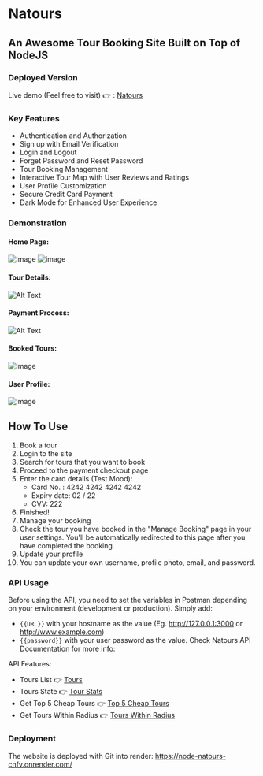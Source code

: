 # Natours

## An Awesome Tour Booking Site Built on Top of NodeJS

### Deployed Version

Live demo (Feel free to visit) 👉 : [Natours](https://node-natours-cnfv.onrender.com/)

### Key Features

- Authentication and Authorization
- Sign up with Email Verification
- Login and Logout
- Forget Password and Reset Password
- Tour Booking Management
- Interactive Tour Map with User Reviews and Ratings
- User Profile Customization
- Secure Credit Card Payment
- Dark Mode for Enhanced User Experience

### Demonstration

#### Home Page:

![image](https://github.com/Ahmedhossamdev/Natours/assets/99441866/758823b1-d1a4-4e66-9a69-fd77d0abe10e)
![image](https://github.com/Ahmedhossamdev/Natours/assets/99441866/b633488b-892b-4cb6-95d0-35d5ceebfdfb)

#### Tour Details:

![Alt Text](https://media.giphy.com/media/WvDmEEE3AWihilAgze/giphy.gif)

#### Payment Process:

![Alt Text](https://media.giphy.com/media/v1.Y2lkPTc5MGI3NjExNmR6MGJsb3FxMms4emw5NjI2d3k4cmtmenVqZGczMTY3eXMyaWlyayZlcD12MV9pbnRlcm5hbF9naWZfYnlfaWQmY3Q9Zw/IlkchDlYu2ToQA0R8r/giphy.gif)

#### Booked Tours:

![image](https://github.com/Ahmedhossamdev/Natours/assets/99441866/4a5b3780-c716-46bf-9df6-c9d522c81f5c)

#### User Profile:

![image](https://github.com/Ahmedhossamdev/Natours/assets/99441866/9f5a1baa-c3fd-4e27-9250-6f51313e553c)

## How To Use

1. Book a tour
2. Login to the site
3. Search for tours that you want to book
4. Proceed to the payment checkout page
5. Enter the card details (Test Mood):
   - Card No. : 4242 4242 4242 4242
   - Expiry date: 02 / 22
   - CVV: 222
6. Finished!
7. Manage your booking
8. Check the tour you have booked in the "Manage Booking" page in your user settings. You'll be automatically redirected to this page after you have completed the booking.
9. Update your profile
10. You can update your own username, profile photo, email, and password.

### API Usage

Before using the API, you need to set the variables in Postman depending on your environment (development or production). Simply add:

- `{{URL}}` with your hostname as the value (Eg. http://127.0.0.1:3000 or http://www.example.com)
- `{{password}}` with your user password as the value.
  Check Natours API Documentation for more info:

API Features:

- Tours List 👉 [Tours](https://node-natours-cnfv.onrender.com/api/v1/tours)
- Tours State 👉 [Tour Stats](https://node-natours-cnfv.onrender.com/api/v1/tours/tour-stats)
- Get Top 5 Cheap Tours 👉 [Top 5 Cheap Tours](https://node-natours-cnfv.onrender.com/api/v1/tours/top-5-cheap)
- Get Tours Within Radius 👉 [Tours Within Radius](https://node-natours-cnfv.onrender.com/api/v1/tours/tours-within/200/center/34.098453,-118.096327/unit/mi)

### Deployment

The website is deployed with Git into render:
https://node-natours-cnfv.onrender.com/
